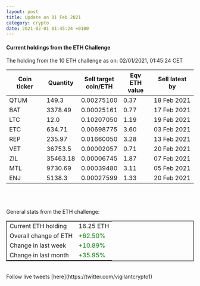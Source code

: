 ```yaml
---
layout: post
title: Update on 01 Feb 2021
category: crypto
date: 2021-02-01 01:45:24 +0100
---
```

<!-- Global site tag (gtag.js) - Google Analytics -->
<script async src="https://www.googletagmanager.com/gtag/js?id=UA-103831149-5"></script>
<script>
  window.dataLayer = window.dataLayer || [];
  function gtag(){dataLayer.push(arguments);}
  gtag('js', new Date());

  gtag('config', 'UA-103831149-5');
</script>


#### Current holdings from the ETH Challenge

The holding from the 10 ETH challenge as on: 02/01/2021, 01:45:24 CET

|Coin ticker|Quantity|Sell target<br>coin/ETH|Eqv ETH<br>value|Sell latest by|
|-----------|--------|-----------|-----------|--------------|
QTUM|149.3|  0.00275100|0.37|18 Feb 2021|
BAT|3378.49|  0.00025161|0.77|17 Feb 2021|
LTC|12.0|  0.10207050|1.19|19 Feb 2021|
ETC|634.71|  0.00698775|3.60|03 Feb 2021|
REP|235.97|  0.01660050|3.28|13 Feb 2021|
VET|36753.5|  0.00002057|0.71|20 Feb 2021|
ZIL|35463.18|  0.00006745|1.87|07 Feb 2021|
MTL|9730.69|  0.00039480|3.11|05 Feb 2021|
ENJ|5138.3|  0.00027599|1.33|20 Feb 2021|

<br>
<br>
<br>
General stats from the ETH challenge:

<table style="border:1px solid black;margin-left:auto;margin-right:auto;">
	<tbody>
	<tr>
		<td>Current ETH holding</td>
		<td>     16.25 ETH</td>
	</tr>
	<tr>
		<td>Overall change of ETH</td>
		<td><font color="green">+62.50%</font></td>
	</tr>
	<tr>
		<td>Change in last week</td>
		<td><font color="green">+10.89%</font></td>
	</tr>
	<tr>
		<td>Change in last month</td>
		<td><font color="green">+35.95%</font></td>
	</tr>
	</tbody>
</table>

<br>
Follow live tweets [here](https://twitter.com/vigilantcrypto1)
<br>
<br>